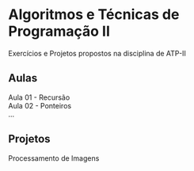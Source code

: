 # Algoritmos e Técnicas de Programação II
Exercícios e Projetos propostos na disciplina de ATP-II

## Aulas
Aula 01 - Recursão <br>
Aula 02 - Ponteiros <br>
...

## Projetos
Processamento de Imagens
